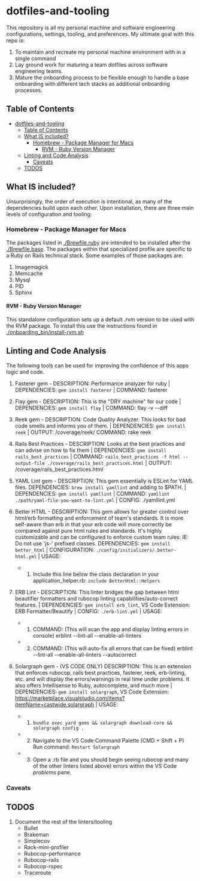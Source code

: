 # dotfiles-and-tooling

This repository is all my personal machine and software engineering
configurations, settings, tooling, and preferences. My ultimate goal with this
repo is:

1. To maintain and recreate my personal machine environment with in a single command
2. Lay ground work for maturing a team dotfiles across software engineering teams.
3. Mature the onboarding process to be flexible enough to handle a base
   onboarding with different tech stacks as additional onboarding processes.

## Table of Contents

- [dotfiles-and-tooling](#dotfiles-and-tooling)
  - [Table of Contents](#table-of-contents)
  - [What IS included?](#what-is-included)
    - [Homebrew - Package Manager for Macs](#homebrew---package-manager-for-macs)
      - [RVM - Ruby Version Manager](#rvm---ruby-version-manager)
  - [Linting and Code Analysis](#linting-and-code-analysis)
    - [Caveats](#caveats)
  - [TODOS](#todos)

## What IS included?

Unsurprisingly, the order of execution is intentional, as many of the
dependencies build upon each other. Upon installation, there are three main
levels of configuration and tooling:

### Homebrew - Package Manager for Macs

The packages listed in [./Brewfile.ruby](./Brewfile.ruby) are intended to be
installed after the [./Brewfile.base](./Brewfile.base). The packages within
that specialized profile are specific to a Ruby on Rails technical stack. Some
examples of those packages are:

1. Imagemagick
2. Memcache
3. Mysql
4. PID
5. Sphinx

#### RVM - Ruby Version Manager

This standalone configuration sets up a default .rvm version to be used with the
RVM package. To install this use the instructions found in [./onboarding_bin/install-rvm.sh](./onboarding_bin/install-rvm.sh)

## Linting and Code Analysis

The following tools can be used for improving the confidence of this apps logic and code.

1. Fasterer gem - DESCRIPTION: Performance analyzer for ruby | DEPENDENCIES:
   `gem install fasterer` | COMMAND: fasterer
2. Flay gem - DESCRIPTION: This is the "DRY machine" for our code |
   DEPENDENCIES: `gem install flay` | COMMAND: flay -v --diff
3. Reek gem - DESCRIPTION: Code Quality Analyzer. This looks for bad code smells
   and informs you of them. | DEPENDENCIES: `gem install reek` |
   OUTPUT: /coverage/reek/ COMMAND: rake reek
4. Rails Best Practices - DESCRIPTION: Looks at the best practices and can
   advise on how to fix them | DEPENDENCIES: `gem install rails_best_practices` | COMMAND: `rails_best_practices -f html --output-file ./coverage/rails_best_practices.html`
   | OUTPUT: /coverage/rails_best_practices.html
5. YAML Lint gem - DESCRIPTION: This gem essentially is ESLint for YAML files.
   DEPENDENCIES: `brew install yamllint` and adding to \$PATH. | DEPENDENCIES:
   `gem install yamllint` | COMMAND: `yamllint ./path/yaml-file-you-want-to-lint.yml` | CONFIG: ./yamllint.yml
6. Better HTML - DESCRIPTION: This gem allows for greater control over
   html/erb formatting and enforcement of team's standards. It is more
   self-aware than erb in that your erb code will more correctly be compared
   against pure html rules and standards. It's highly customizable and can be
   configured to enforce custom team rules: IE: Do not use 'js-' prefixed
   classes. DEPENDENCIES: `gem install better_html` | CONFIGURATION:
   `./config/initializers/.better-html.yml` | USAGE:
   - 1. Include this line below the class declaration in your
        application_helper.rb: `include BetterHtml::Helpers`
7. ERB Lint - DESCRIPTION: This linter bridges the gap between html
   beautifier formatters and rubocop linting capabilities/auto-correct features.
   | DEPENDENCIES: `gem install erb_lint`, VS Code Extension:
   ERB Formatter/Beautify | CONFIG: `./erb-lint.yml` | USAGE:

   - 1. COMMAND: (This will scan the app and display linting errors in console)
        erblint --lint-all --enable-all-linters
   - 2. COMMAND: (This will auto-fix all errors that can be fixed) erblint --lint-all --enable-all-linters --autocorrect

8. Solargraph gem - (VS CODE ONLY) DESCRIPTION: This is an extension that
   enforces rubocop, rails best practices, fasterer, reek, erb-linting, etc. and
   will display the errors/warnings in real time under problems. It also offers
   Intellisense to Ruby, autocomplete, and much more |
   DEPENDENCIES: `gem install solargraph`, VS Code Extension:
   <https://marketplace.visualstudio.com/items?itemName=castwide.solargraph> |
   USAGE:
   - 1. `bundle exec yard gems && solargraph download-core && solargraph config .`
   - 2. Navigate to the VS Code Command Palette (CMD + Shift + P) Run command:
        `Restart Solargraph`
   - 3. Open a .rb file and you should begin seeing rubocop and many of the other linters listed
        above) errors within the VS Code _problems_ pane.

### Caveats

## TODOS

1. Document the rest of the linters/tooling
   - Bullet
   - Brakeman
   - Simplecov
   - Rack-mini-profiler
   - Rubocop-performance
   - Rubocop-rails
   - Rubocop-rspec
   - Traceroute
